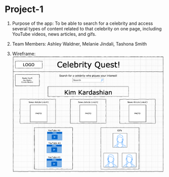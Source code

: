 # Project-1

1. Purpose of the app: To be able to search for a celebrity and access several types of content related to that celebrity on one page, including YouTube videos, news articles, and gifs.

2. Team Members: Ashley Waldner, Melanie Jindali, Tashona Smith

3. Wireframe:
<img src="Wireframe/Wireframe-2.png"
     alt="Wireframe Image"
     style="float: left; margin-right: 10px;" />
